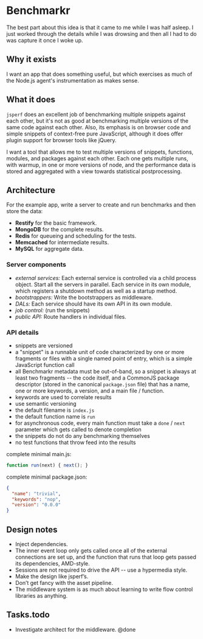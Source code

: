 # Benchmarkr

The best part about this idea is that it came to me while I was half asleep. I just worked through the details while I was drowsing and then all I had to do was capture it once I woke up.

## Why it exists

I want an app that does something useful, but which exercises as much of the Node.js agent's instrumentation as makes sense.

## What it does

`jsperf` does an excellent job of benchmarking multiple snippets against each other, but it's not as good at benchmarking multiple versions of the same code against each other. Also, its emphasis is on browser code and simple snippets of context-free pure JavaScript, although it does offer plugin support for browser tools like jQuery.

I want a tool that allows me to test multiple versions of snippets, functions, modules, and packages against each other. Each one gets multiple runs, with warmup, in one or more versions of node, and the performance data is stored and aggregated with a view towards statistical postprocessing.

## Architecture

For the example app, write a server to create and run benchmarks and then store the data:

- **Restify** for the basic framework.
- **MongoDB** for the complete results.
- **Redis** for queueing and scheduling for the tests.
- **Memcached** for intermediate results.
- **MySQL** for aggregate data.

### Server components

- *external services:* Each external service is controlled via a child process object. Start all the servers in parallel. Each service in its own module, which registers a shutdown method as well as a startup method.
- *bootstrappers:* Write the bootstrappers as middleware.
- *DALs:* Each service should have its own API in its own module.
- *job control:* (run the snippets)
- *public API:* Route handlers in individual files.

### API details

- snippets are versioned
- a "snippet" is a runnable unit of code characterized by one or more fragments or files with a single named point of entry, which is a simple JavaScript function call
- all Benchmarkr metadata must be out-of-band, so a snippet is always at least two fragments -- the code itself, and a CommonJS package descriptor (stored in the canonical `package.json` file) that has a name, one or more keywords, a version, and a main file / function.
- keywords are used to correlate results
- use semantic versioning
- the default filename is `index.js`
- the default function name is `run`
- for asynchronous code, every main function must take a `done` / `next` parameter which gets called to denote completion
- the snippets do not do any benchmarking themselves
- no test functions that throw feed into the results

complete minimal main.js:
```javascript
function run(next) { next(); }
```

complete minimal package.json:
```json
{
  "name": "trivial",
  "keywords": "nop",
  "version": "0.0.0"
}
```

## Design notes

- Inject dependencies.
- The inner event loop only gets called once all of the external connections are set up, and the function that runs that loop gets passed its dependencies, AMD-style.
- Sessions are not required to drive the API -- use a hypermedia style.
- Make the design like jsperf’s.
- Don’t get fancy with the asset pipeline.
- The middleware system is as much about learning to write flow control libraries as anything.

## Tasks.todo
- Investigate architect for the middleware. @done